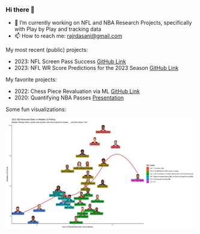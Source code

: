 ### Hi there 👋

- 🔭 I’m currently working on NFL and NBA Research Projects, specifically with Play by Play and tracking data 
- 📫 How to reach me: rajrdasani@gmail.com

My most recent (public) projects:
- 2023: NFL Screen Pass Success [GitHub Link](https://github.com/rajrdasani/NFL_PlayByPlay/tree/main/ScreenPass)
- 2023: NFL WR Score Predictions for the 2023 Season [GitHub Link](https://github.com/rajrdasani/NFL_RecieverScore_Analysis)

My favorite projects:
- 2022: Chess Piece Revaluation via ML [GitHub Link](https://github.com/rajrdasani/AnMLEvaluationOfChessPieces)
- 2020: Quantifying NBA Passes [Presentation](http://stat.cmu.edu/cmsac/conference/2020/assets/pdf/nba_tracking_data.pdf)


Some fun visualizations:

<p float="left">
  <img src="https://github.com/rajrdasani/rajrdasani/blob/main/QB_AdvancedVS_Madden_Rating.png">
</p>

<!--
**rajrdasani/rajrdasani** is a ✨ _special_ ✨ repository because its `README.md` (this file) appears on your GitHub profile.

Here are some ideas to get you started:

- 🔭 I’m currently working on ...
- 🌱 I’m currently learning ...
- 👯 I’m looking to collaborate on ...
- 🤔 I’m looking for help with ...
- 💬 Ask me about ...
- 😄 Pronouns: ...
- ⚡ Fun fact: ...
-->
